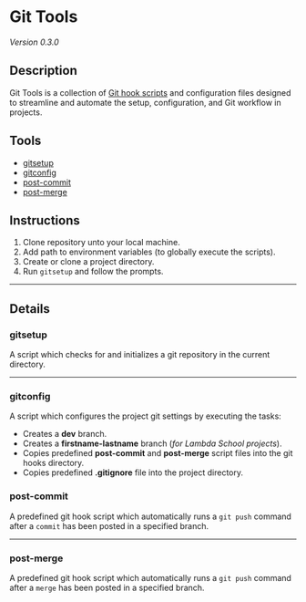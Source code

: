 # Git Tools
*Version 0.3.0*

## Description
Git Tools is a collection of [Git hook scripts](https://githooks.com/) and configuration files designed to streamline and automate the setup, configuration, and Git workflow in projects.

## Tools
  * [gitsetup](#gitsetup)
  * [gitconfig](#gitconfig)
  * [post-commit](#post-commit)
  * [post-merge](#post-merge)

## Instructions
  1. Clone repository unto your local machine.
  2. Add path to environment variables (to globally execute the scripts).
  3. Create or clone a project directory.
  4. Run `gitsetup` and follow the prompts.

---
## Details
### gitsetup <a name="gitsetup"></a>
A script which checks for and initializes a git repository in the current directory.


---
### gitconfig <a name="gitconfig"></a>
A script which configures the project git settings by executing the tasks:
  * Creates a **dev** branch.
  * Creates a **firstname-lastname** branch (*for Lambda School projects*).
  * Copies predefined **post-commit** and **post-merge** script files into the git hooks directory.
  * Copies predefined **.gitignore** file into the project directory.


### post-commit <a name="post-commit"></a>
A predefined git hook script which automatically runs a `git push` command after a `commit` has been posted in a specified branch.


---
### post-merge <a name="post-merge"></a>
A predefined git hook script which automatically runs a `git push` command after a `merge` has been posted in a specified branch. 
